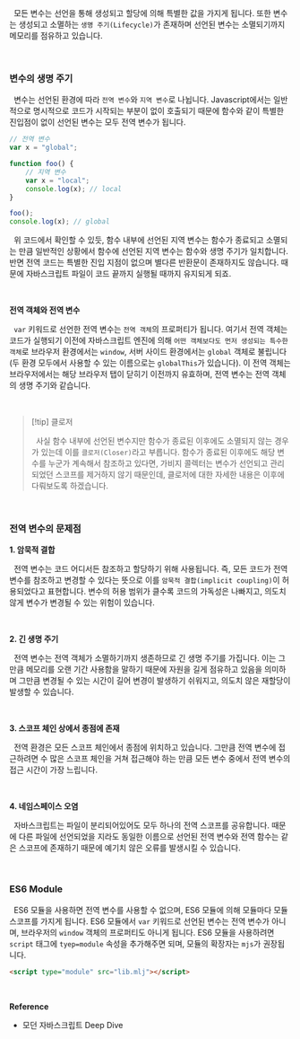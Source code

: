 
&nbsp;&nbsp;모든 변수는 선언을 통해 생성되고 할당에 의해 특별한 값을 가지게 됩니다. 또한 변수는 생성되고 소멸하는 `생명 주기(Lifecycle)`가 존재하며 선언된 변수는 소멸되기까지 메모리를 점유하고 있습니다.

<br>

### 변수의 생명 주기

&nbsp;&nbsp;변수는 선언된 환경에 따라 `전역 변수`와 `지역 변수`로 나뉩니다. Javascript에서는 일반적으로 명시적으로 코드가 시작되는 부분이 없이 호출되기 때문에 함수와 같이 특별한 진입점이 없이 선언된 변수는 모두 전역 변수가 됩니다.

```javascript
// 전역 변수
var x = "global";

function foo() {
	// 지역 변수
	var x = "local";
	console.log(x); // local
}

foo();
console.log(x); // global
```


&nbsp;&nbsp;위 코드에서 확인할 수 있듯, 함수 내부에 선언된 지역 변수는 함수가 종료되고 소멸되는 만큼 일반적인 상황에서 함수에 선언된 지역 변수는 함수와 생명 주기가 일치합니다. 반면 전역 코드는 특별한 진입 지점이 없으며 별다른 반환문이 존재하지도 않습니다. 때문에 자바스크립트 파일이 코드 끝까지 실행될 때까지 유지되게 되죠. 

<br>

**전역 객체와 전역 변수**

&nbsp;&nbsp;`var` 키워드로 선언한 전역 변수는 `전역 객체`의 프로퍼티가 됩니다. 여기서 전역 객체는 코드가 실행되기 이전에 자바스크립트 엔진에 의해 `어떤 객체보다도 먼저 생성되는 특수한 객체`로 브라우저 환경에서는 `window`, 서버 사이드 환경에서는 `global` 객체로 불립니다(두 환경 모두에서 사용할 수 있는 이름으로는 `globalThis`가 있습니다). 이 전역 객체는 브라우저에서는 해당 브라우저 탭이 닫히기 이전까지 유효하며, 전역 변수는 전역 객체의 생명 주기와 같습니다.

<br>

>[!tip] 클로저
>
>&nbsp;&nbsp;사실 함수 내부에 선언된 변수지만 함수가 종료된 이후에도 소멸되지 않는 경우가 있는데 이를 `클로저(Closer)`라고 부릅니다. 함수가 종료된 이후에도 해당 변수를 누군가 계속해서 참조하고 있다면, 가비지 콜렉터는 변수가 선언되고 관리되었던 스코프를 제거하지 않기 때문인데, 클로저에 대한 자세한 내용은 이후에 다뤄보도록 하겠습니다.

<br>

### 전역 변수의 문제점

**1. 암묵적 결합**

&nbsp;&nbsp;전역 변수는 코드 어디서든 참조하고 할당하기 위해 사용됩니다. 즉, 모든 코드가 전역 변수를 참조하고 변경할 수 있다는 뜻으로 이를 `암묵적 결합(implicit coupling)`이 허용되었다고 표현합니다. 변수의 허용 범위가 클수록 코드의 가독성은 나빠지고, 의도치 않게 변수가 변경될 수 있는 위험이 있습니다.

<br>

**2. 긴 생명 주기**

&nbsp;&nbsp;전역 변수는 전역 객체가 소멸하기까지 생존하므로 긴 생명 주기를 가집니다. 이는 그만큼 메모리를 오랜 기간 사용함을 말하기 때문에 자원을 길게 점유하고 있음을 의미하며 그만큼 변경될 수 있는 시간이 길어 변경이 발생하기 쉬워지고, 의도치 않은 재할당이 발생할 수 있습니다.

<br>

**3. 스코프 체인 상에서 종점에 존재**

&nbsp;&nbsp;전역 환경은 모든 스코프 체인에서 종점에 위치하고 있습니다. 그만큼 전역 변수에 접근하려면 수 많은 스코프 체인을 거쳐 접근해야 하는 만큼 모든 변수 중에서 전역 변수의 접근 시간이 가장 느립니다.

<br>

**4. 네임스페이스 오염**

&nbsp;&nbsp;자바스크립트는 파일이 분리되어있어도 모두 하나의 전역 스코프를 공유합니다. 때문에 다른 파일에 선언되었을 지라도 동일한 이름으로 선언된 전역 변수와 전역 함수는 같은 스코프에 존재하기 때문에 예기치 않은 오류를 발생시킬 수 있습니다.

<br>

### ES6 Module

&nbsp;&nbsp;ES6 모듈을 사용하면 전역 변수를 사용할 수 없으며, ES6 모듈에 의해 모듈마다 모듈 스코프를 가지게 됩니다. ES6 모듈에서 `var` 키워드로 선언된 변수는 전역 변수가 아니며, 브라우저의 `window` 객체의 프로퍼티도 아니게 됩니다. ES6 모듈을 사용하려면 `script` 태그에 `tyep=module` 속성을 추가해주면 되며, 모듈의 확장자는 `mjs`가 권장됩니다.

```html
<script type="module" src="lib.mlj"></script>
```

<br>

**Reference**

- 모던 자바스크립트 Deep Dive